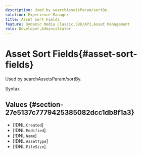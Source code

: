 ```yaml
---
description: Used by searchAssetsParam/sortBy.
solution: Experience Manager
title: Asset Sort Fields
feature: Dynamic Media Classic,SDK/API,Asset Management
role: Developer,Administrator
---
```


# Asset Sort Fields{#asset-sort-fields}

Used by searchAssetsParam/sortBy.

 Syntax 

## Values {#section-27e5137c7779425385082dcc1db8f1a3}

* [!DNL `Created`] 
* [!DNL `Modified`]
* [!DNL `Name`] 
* [!DNL `AssetType`] 
* [!DNL `FileSize`]

